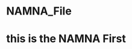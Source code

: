 # NAMNA_File
<!DOCTYPE HTML>
<html>

<head>
<h1> this is the NAMNA First</h1>
</head>

<body>


</body>

</html>
